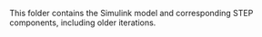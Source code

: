 This folder contains the Simulink model and corresponding STEP components, including older iterations.
